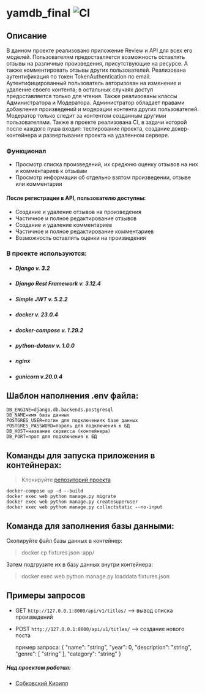 # yamdb_final ![CI](https://github.com/Sobiyk/yamdb_final/actions/workflows/yamdb_workflow.yml/badge.svg)
## Описание
В данном проекте реализовано приложение Review и API для всех его моделей. Пользователям предоставляется возможность оставлять отзывы на различные произведения, присутствующие на ресурсе. А также комментировать отзывы других пользователей.
Реализована аутентификация по токен TokenAuthentication по email. Аутентифицированный пользователь авторизован на изменение и удаление своего контента; в остальных случаях доступ предоставляется только для чтения.
Также реализованы классы Администратора и Модератора. Администратор обладает правами добавления произведений и модерации контента других пользователей. Модератор только следит за контентом созданным другими пользователями.
Также в проекте реализована CI, в задачи которой после каждого пуша входит: тестирование проекта, создание докер-контейнера и развертывание проекта на удаленном сервере.

### Функционал
* Просмотр списка произведений, их средюню оценку отзывов на них и комментариев к отзывам
* Просмотр информации об отдельно взятом произведении, отзыве или комментарии

#### После регистрации в API, пользователю доступны:
* Создание и удаление отзывов на произведения
* Частичное и полное редактирование отзывов
* Создание и удаление комментариев
* Частичное и полное редактирование комментариев
* Возможность оставлять оценки на произведения

### В проекте используются:
* ##### Django v. 3.2
* ##### Django Rest Framework v. 3.12.4
* ##### Simple JWT v. 5.2.2
* ##### docker v. 23.0.4
* ##### docker-compose v. 1.29.2
* ##### python-dotenv v. 1.0.0
* ##### nginx
* ##### gunicorn v.20.0.4

## Шаблон наполнения .env файла:
```
DB_ENGINE=django.db.backends.postgresql
DB_NAME=имя базы данных
POSTGRES_USER=логин для подключенияк базе данных
POSTGRES_PASSWORD=пароль для подключения к БД
DB_HOST=название сервисса (контейнера)
DB_PORT=прот для подключения к БД
```

## Команды для запуска приложения в контейнерах:

> Клонируйте [репозиторий проекта](https://github.com/Sobiyk/infra_sp2)

```
docker-compose up -d --build
docker exec web python manage.py migrate 
docker exec web python manage.py createsuperuser
docker exec web python manage.py collectstatic --no-input
```

## Команда для заполнения базы данными:

Cкопируйте файл базы данных в контейнер:

> docker cp fixtures.json <id>:app/

Затем подгрузите их в базу данных внутри контейнера:

> docker exec web python manage.py loaddata fixtures.json

## Примеры запросов

* GET `http://127.0.0.1:8000/api/v1/titles/` --> вывод списка произведений
* POST `http://127.0.0.1:8000/api/v1/titles/` --> создание нового поста

  пример запроса:
                  {
                      "name": "string",
                      "year": 0,
                      "description": "string",
                      "genre": [
                          "string"
                      ],
                      "category": "string"
                  }  


##### Над проектом работал:
* [Собковский Кирилл](https://github.com/Sobiyk)
